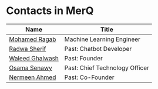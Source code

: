 # Contacts in MerQ

| Name                                                         | Title                          |
| ------------------------------------------------------------ | ------------------------------ |
| [Mohamed Ragab](https://www.linkedin.com/in/m-ragb/)         | Machine Learning Engineer      |
| [Radwa Sherif](https://www.linkedin.com/in/radwasherif96/)   | Past: Chatbot Developer        |
| [Waleed Ghalwash](https://www.linkedin.com/in/waleedghalwash/) | Past: Founder                  |
| [Osama Senawy](https://www.linkedin.com/in/osama-senawy/)    | Past: Chief Technology Officer |
| [Nermeen Ahmed](https://www.linkedin.com/in/nermeensayed/)   | Past: Co-Founder               |

